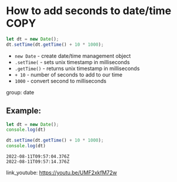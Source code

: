 # How to add seconds to date/time COPY

```js
let dt = new Date();
dt.setTime(dt.getTime() + 10 * 1000);

```

- `new Date` - create date/time management object
- `.setTime(` - sets unix timestamp in milliseconds
- `.getTime()` - returns unix timestamp in milliseconds
- `+ 10` - number of seconds to add to our time
- `1000` - convert second to milliseconds

group: date

## Example: 
```js
let dt = new Date();
console.log(dt)

dt.setTime(dt.getTime() + 10 * 1000);
console.log(dt)
```
```
2022-08-11T09:57:04.376Z
2022-08-11T09:57:14.376Z

```

link_youtube: https://youtu.be/UMF2xkfM72w
